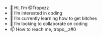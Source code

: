 - 👋 Hi, I’m @Tropxzz
- 👀 I’m interested in coding
- 🌱 I’m currently learning how to get bitches
- 💞️ I’m looking to collaborate on coding
- 📫 How to reach me, tropx__z#0
